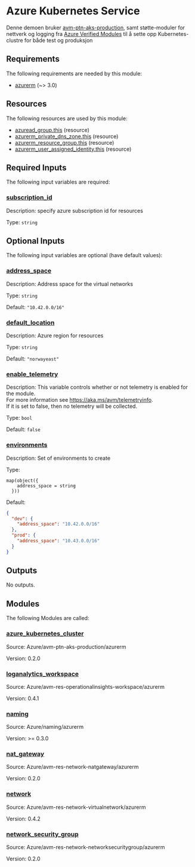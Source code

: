 <!-- BEGIN_TF_DOCS -->
# Azure Kubernetes Service

Denne demoen bruker [avm-ptn-aks-production](https://registry.terraform.io/modules/Azure/avm-ptn-aks-production/azurerm/latest), samt støtte-moduler for nettverk og logging fra [Azure Verified Modules](https://azure.github.io/Azure-Verified-Modules/) til å sette opp Kubernetes-clustre for både test og produksjon

<!-- markdownlint-disable MD033 -->
## Requirements

The following requirements are needed by this module:

- <a name="requirement_azurerm"></a> [azurerm](#requirement\_azurerm) (~> 3.0)

## Resources

The following resources are used by this module:

- [azuread_group.this](https://registry.terraform.io/providers/hashicorp/azuread/latest/docs/resources/group) (resource)
- [azurerm_private_dns_zone.this](https://registry.terraform.io/providers/hashicorp/azurerm/latest/docs/resources/private_dns_zone) (resource)
- [azurerm_resource_group.this](https://registry.terraform.io/providers/hashicorp/azurerm/latest/docs/resources/resource_group) (resource)
- [azurerm_user_assigned_identity.this](https://registry.terraform.io/providers/hashicorp/azurerm/latest/docs/resources/user_assigned_identity) (resource)

<!-- markdownlint-disable MD013 -->
## Required Inputs

The following input variables are required:

### <a name="input_subscription_id"></a> [subscription\_id](#input\_subscription\_id)

Description: specify azure subscription id for resources

Type: `string`

## Optional Inputs

The following input variables are optional (have default values):

### <a name="input_address_space"></a> [address\_space](#input\_address\_space)

Description: Address space for the virtual networks

Type: `string`

Default: `"10.42.0.0/16"`

### <a name="input_default_location"></a> [default\_location](#input\_default\_location)

Description: Azure region for resources

Type: `string`

Default: `"norwayeast"`

### <a name="input_enable_telemetry"></a> [enable\_telemetry](#input\_enable\_telemetry)

Description: This variable controls whether or not telemetry is enabled for the module.  
For more information see <https://aka.ms/avm/telemetryinfo>.  
If it is set to false, then no telemetry will be collected.

Type: `bool`

Default: `false`

### <a name="input_environments"></a> [environments](#input\_environments)

Description: Set of environments to create

Type:

```hcl
map(object({
    address_space = string
  }))
```

Default:

```json
{
  "dev": {
    "address_space": "10.42.0.0/16"
  },
  "prod": {
    "address_space": "10.43.0.0/16"
  }
}
```

## Outputs

No outputs.

## Modules

The following Modules are called:

### <a name="module_azure_kubernetes_cluster"></a> [azure\_kubernetes\_cluster](#module\_azure\_kubernetes\_cluster)

Source: Azure/avm-ptn-aks-production/azurerm

Version: 0.2.0

### <a name="module_loganalytics_workspace"></a> [loganalytics\_workspace](#module\_loganalytics\_workspace)

Source: Azure/avm-res-operationalinsights-workspace/azurerm

Version: 0.4.1

### <a name="module_naming"></a> [naming](#module\_naming)

Source: Azure/naming/azurerm

Version: >= 0.3.0

### <a name="module_nat_gateway"></a> [nat\_gateway](#module\_nat\_gateway)

Source: Azure/avm-res-network-natgateway/azurerm

Version: 0.2.0

### <a name="module_network"></a> [network](#module\_network)

Source: Azure/avm-res-network-virtualnetwork/azurerm

Version: 0.4.2

### <a name="module_network_security_group"></a> [network\_security\_group](#module\_network\_security\_group)

Source: Azure/avm-res-network-networksecuritygroup/azurerm

Version: 0.2.0
<!-- END_TF_DOCS -->